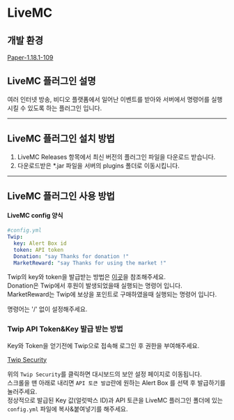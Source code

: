 # LiveMC
## 개발 환경
[Paper-1.18.1-109](https://papermc.io/downloads#Paper-1.18)

## LiveMC 플러그인 설명
여러 인터넷 방송, 비디오 플랫폼에서 일어난 이벤트를 받아와 서버에서 명령어를 실행시킬 수 있도록 하는 플러그인 입니다.

--------------
## LiveMC 플러그인 설치 방법
1. LiveMC Releases 항목에서 최신 버전의 플러그인 파일을 다운로드 받습니다. 
2. 다운로드받은 *.jar 파일을 서버의 plugins 폴더로 이동시킵니다.

--------------
## LiveMC 플러그인 사용 방법
#### LiveMC config 양식
```yaml
#config.yml
Twip:
  key: Alert Box id
  token: API token
  Donation: "say Thanks for donation !"
  MarketReward: "say Thanks for using the market !"
```
Twip의 key와 token을 발급받는 방법은 [이곳](#twip-api-tokenkey-발급-받는-방법)을 참조해주세요.  
Donation은 Twip에서 후원이 발생되었을때 실행되는 명령어 입니다.  
MarketReward는 Twip에 보상을 포인트로 구매하였을때 실행되는 명령어 입니다.

명령어는 '/' 없이 설정해주세요.
### Twip API Token&Key 발급 받는 방법
Key와 Token을 얻기전에 Twip으로 접속해 로그인 후 권한을 부여해주세요.

[Twip Security](https://twip.kr/dashboard/security)  

위의 ``Twip Security``를 클릭하면 대시보드의 보안 설정 페이지로 이동됩니다.  
스크롤을 맨 아래로 내리면 `API 토큰 발급`란에 원하는 Alert Box 를 선택 후 발급하기를 눌러주세요.  
정상적으로 발급된 Key 값(얼럿박스 ID)과 API 토큰을 LiveMC 플러그인 폴더에 있는 ``config.yml`` 파일에 복사&붙여넣기를 해주세요.
